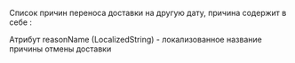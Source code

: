 Список причин переноса доставки на другую дату, причина содержит в себе :

Атрибут reasonName (LocalizedString) - локализованное название причины отмены доставки
